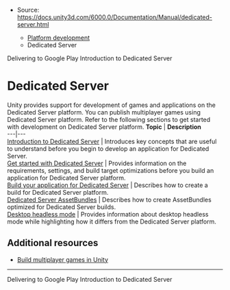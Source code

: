 * Source: https://docs.unity3d.com/6000.0/Documentation/Manual/dedicated-server.html

  * [Platform development ](https://docs.unity3d.com/6000.0/Documentation/Manual/PlatformSpecific.html)
  * Dedicated Server


[](https://docs.unity3d.com/6000.0/Documentation/Manual/android-distribution-google-play.html)
Delivering to Google Play
[](https://docs.unity3d.com/6000.0/Documentation/Manual/dedicated-server-introduction.html)
Introduction to Dedicated Server
# Dedicated Server
Unity provides support for development of games and applications on the Dedicated Server platform. You can publish multiplayer games using Dedicated Server platform.
Refer to the following sections to get started with development on Dedicated Server platform.
**Topic** | **Description**  
---|---  
[Introduction to Dedicated Server](https://docs.unity3d.com/6000.0/Documentation/Manual/dedicated-server-introduction.html) | Introduces key concepts that are useful to understand before you begin to develop an application for Dedicated Server.  
[Get started with Dedicated Server](https://docs.unity3d.com/6000.0/Documentation/Manual/dedicated-server-get-started.html) | Provides information on the requirements, settings, and build target optimizations before you build an application for Dedicated Server platform.  
[Build your application for Dedicated Server](https://docs.unity3d.com/6000.0/Documentation/Manual/dedicated-server-build.html) | Describes how to create a build for Dedicated Server platform.  
[Dedicated Server AssetBundles](https://docs.unity3d.com/6000.0/Documentation/Manual/dedicated-server-assetbundles.html) | Describes how to create AssetBundles optimized for Dedicated Server builds.  
[Desktop headless mode](https://docs.unity3d.com/6000.0/Documentation/Manual/desktop-headless-mode.html) | Provides information about desktop headless mode while highlighting how it differs from the Dedicated Server platform.  
## Additional resources
  * [Build multiplayer games in Unity](https://docs-multiplayer.unity3d.com/)


* * *
[](https://docs.unity3d.com/6000.0/Documentation/Manual/android-distribution-google-play.html)
Delivering to Google Play
[](https://docs.unity3d.com/6000.0/Documentation/Manual/dedicated-server-introduction.html)
Introduction to Dedicated Server
